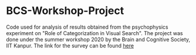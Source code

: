 # BCS-Workshop-Project
Code used for analysis of results obtained from the psychophysics experiment on "Role of Categorization in Visual Search".
The project was done under the summer workshop 2020 by the Brain and Cognitive Society, IIT Kanpur.
The link for the survey can be found [here](https://www.psytoolkit.org/c/3.1.1/survey?s=9XyXg)

